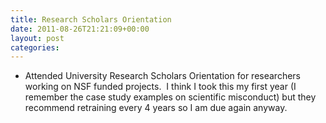 ```yaml
---
title: Research Scholars Orientation
date: 2011-08-26T21:21:09+00:00
layout: post
categories:
---
```

  * Attended University Research Scholars Orientation for researchers working on NSF funded projects.  I think I took this my first year (I remember the case study examples on scientific misconduct) but they recommend retraining every 4 years so I am due again anyway.

